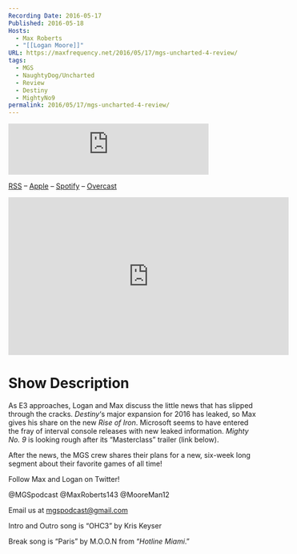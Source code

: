 ```yaml
---
Recording Date: 2016-05-17
Published: 2016-05-18
Hosts:
  - Max Roberts
  - "[[Logan Moore]]"
URL: https://maxfrequency.net/2016/05/17/mgs-uncharted-4-review/
tags:
  - MGS
  - NaughtyDog/Uncharted
  - Review
  - Destiny
  - MightyNo9
permalink: 2016/05/17/mgs-uncharted-4-review/
---
```

<iframe src="https://podcasters.spotify.com/pod/show/millennialgamingspeak/embed/episodes/Uncharted-4-A-Thiefs-End--Review-and-Spoilercast-e1adhsa/a-a6ts451" height="102px" width="400px" frameborder="0" scrolling="no"></iframe>

[RSS](https://anchor.fm/s/74aa3858/podcast/rss) – [Apple](https://podcasts.apple.com/us/podcast/episode-3-gdc-wrap-up/id1000915981?i=1000542222515) – [Spotify](https://open.spotify.com/episode/7wePXT4Bt22LWifVLx3n8y) – [Overcast](https://overcast.fm/+EtIgeWxEU)

<div class=iframe-container>
<iframe width="560" height="315" src="https://www.youtube-nocookie.com/embed/bGse4trXJcw?si=6p9NVF-sIZzSH4OK" title="YouTube video player" frameborder="0" allow="accelerometer; autoplay; clipboard-write; encrypted-media; gyroscope; picture-in-picture; web-share" allowfullscreen></iframe>
</div>

# Show Description

As E3 approaches, Logan and Max discuss the little news that has slipped through the cracks. *Destiny*‘s major expansion for 2016 has leaked, so Max gives his share on the new *Rise of Iron*. Microsoft seems to have entered the fray of interval console releases with new leaked information. *Mighty No. 9* is looking rough after its “Masterclass” trailer (link below).

After the news, the MGS crew shares their plans for a new, six-week long segment about their favorite games of all time!

Follow Max and Logan on Twitter!

@MGSpodcast
@MaxRoberts143
@MooreMan12

Email us at mgspodcast@gmail.com

Intro and Outro song is “OHC3” by Kris Keyser

Break song is “Paris” by M.O.O.N from “*Hotline Miami*.”